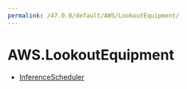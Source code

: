 ```yaml
---
permalink: /47.0.0/default/AWS/LookoutEquipment/
---
```


# AWS.LookoutEquipment



* [InferenceScheduler](InferenceScheduler.md)